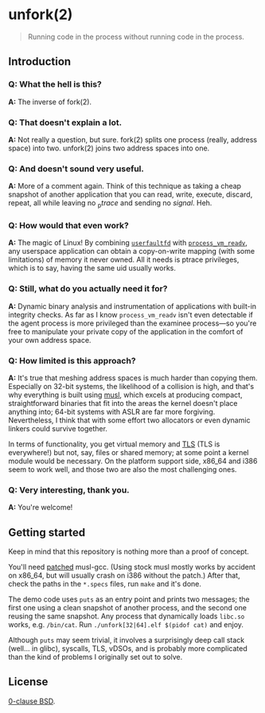 unfork(2)
=========

> Running code in the process without running code in the process.

Introduction
------------

### Q: What the hell is this?

**A:** The inverse of fork(2).

### Q: That doesn't explain a lot.

**A:** Not really a question, but sure. fork(2) splits one process (really, address space) into two. unfork(2) joins two address spaces into one.

### Q: And doesn't sound very useful.

**A:** More of a comment again. Think of this technique as taking a cheap snapshot of another application that you can read, write, execute, discard, repeat, all while leaving no <sub>p</sub>*trace* and sending no *signal*. Heh.

### Q: How would that even work?

**A:** The magic of Linux! By combining [`userfaultfd`][] with [`process_vm_readv`][], any userspace application can obtain a copy-on-write mapping (with some limitations) of memory it never owned. All it needs is ptrace privileges, which is to say, having the same uid usually works.

[`userfaultfd`]: http://www.man7.org/linux/man-pages/man2/userfaultfd.2.html
[`process_vm_readv`]: http://man7.org/linux/man-pages/man2/process_vm_readv.2.html

### Q: Still, what do you actually need it for?

**A:** Dynamic binary analysis and instrumentation of applications with built-in integrity checks. As far as I know `process_vm_readv` isn't even detectable if the agent process is more privileged than the examinee process—so you're free to manipulate your private copy of the application in the comfort of your own address space.

### Q: How limited is this approach?

**A:** It's true that meshing address spaces is much harder than copying them. Especially on 32-bit systems, the likelihood of a collision is high, and that's why everything is built using [musl][], which excels at producing compact, straightforward binaries that fit into the areas the kernel doesn't place anything into; 64-bit systems with ASLR are far more forgiving. Nevertheless, I think that with some effort two allocators or even dynamic linkers could survive together.

In terms of functionality, you get virtual memory and [TLS](https://en.wikipedia.org/wiki/Thread-local_storage "Thread-Local Storage, not that socket thing") (TLS is everywhere!) but not, say, files or shared memory; at some point a kernel module would be necessary. On the platform support side, x86_64 and i386 seem to work well, and those two are also the most challenging ones.

[musl]: https://musl.libc.org/

### Q: Very interesting, thank you.

**A:** You're welcome!

Getting started
---------------

Keep in mind that this repository is nothing more than a proof of concept.

You'll need [patched](musl-no-vdso.patch) musl-gcc. (Using stock musl mostly works by accident on x86_64, but will usually crash on i386 without the patch.) After that, check the paths in the `*.specs` files, run `make` and it's done.

The demo code uses `puts` as an entry point and prints two messages; the first one using a clean snapshot of another process, and the second one reusing the same snapshot. Any process that dynamically loads `libc.so` works, e.g. `/bin/cat`. Run `./unfork[32|64].elf $(pidof cat)` and enjoy.

Although `puts` may seem trivial, it involves a surprisingly deep call stack (well... in glibc), syscalls, TLS, vDSOs, and is probably more complicated than the kind of problems I originally set out to solve.

License
-------

[0-clause BSD](LICENSE-0BSD.txt).
